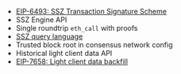 - [EIP-6493: SSZ Transaction Signature Scheme](https://eips.ethereum.org/EIPS/eip-6493)
- SSZ Engine API
- Single roundtrip `eth_call` with proofs
- [SSZ query language](https://hackmd.io/@etan-status/electra-lc#SSZ-query-language)
- Trusted block root in consensus network config
- Historical light client data API
- [EIP-7658: Light client data backfill](https://eips.ethereum.org/EIPS/eip-7658)
